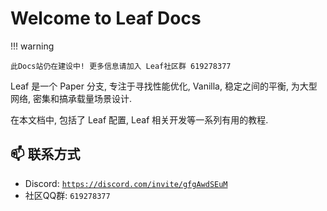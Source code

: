 # Welcome to Leaf Docs

!!! warning

    此Docs站仍在建设中! 更多信息请加入 Leaf社区群 619278377

Leaf 是一个 Paper 分支, 专注于寻找性能优化, Vanilla, 稳定之间的平衡, 为大型网络, 密集和搞承载量场景设计.

在本文档中, 包括了 Leaf 配置, Leaf 相关开发等一系列有用的教程.

## 📫 联系方式
- Discord: [`https://discord.com/invite/gfgAwdSEuM`](https://discord.com/invite/gfgAwdSEuM)
- 社区QQ群: `619278377`
